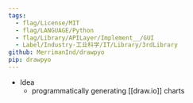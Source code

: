 ```yaml
---
tags:
  - flag/License/MIT
  - flag/LANGUAGE/Python
  - flag/Library/APILayer/Implement__/GUI
  - Label/Industry-工业科学/IT/Library/3rdLibrary
github: MerrimanInd/drawpyo
pip: drawpyo
---
```


- Idea
    - programmatically generating [[draw.io]] charts
